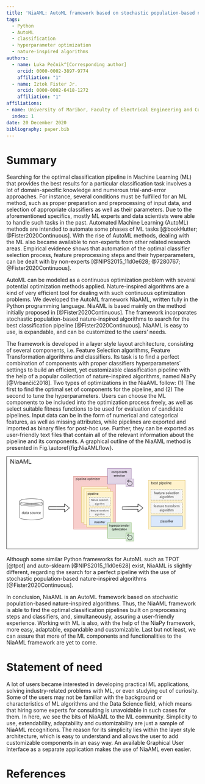 ```yaml
---
title: 'NiaAML: AutoML framework based on stochastic population-based nature-inspired algorithms'
tags:
  - Python
  - AutoML
  - classification
  - hyperparameter optimization
  - nature-inspired algorithms
authors:
  - name: Luka Pečnik^[Corresponding author]
    orcid: 0000-0002-3897-9774
    affiliation: "1"
  - name: Iztok Fister Jr.
    orcid: 0000-0002-6418-1272
    affiliation: "1"
affiliations:
- name: University of Maribor, Faculty of Electrical Engineering and Computer Science
  index: 1
date: 20 December 2020
bibliography: paper.bib
---
```


# Summary

Searching for the optimal classification pipeline in Machine Learning (ML) that provides the best results for a particular classification task involves a lot of domain-specific knowledge and numerous trial-and-error approaches. For instance, several conditions must be fulfilled for an ML method, such as proper preparation and preprocessing of input data, and selection of appropriate classifiers as well as their parameters. Due to the aforementioned specifics, mostly ML experts and data scientists were able to handle such tasks in the past.
Automated Machine Learning (AutoML) methods are intended to automate some phases of ML tasks [@bookHutter; @Fister2020Continuous]. With the rise of AutoML methods, dealing with the ML also became available to non-experts from other related research areas. Empirical evidence shows that automation of the optimal classifier selection process, feature preprocessing steps and their hyperparameters, can be dealt with by non-experts [@NIPS2015_11d0e628; @7280767; @Fister2020Continuous].

AutoML can be modeled as a continuous optimization problem with several potential optimization methods applied. Nature-inspired algorithms are a kind of very efficient tool for dealing with such continuous optimization problems. We developed the AutoML framework NiaAML, written fully in the Python programming language. NiaAML is based mainly on the method initially proposed in [@Fister2020Continuous]. The framework incorporates stochastic population-based nature-inspired algorithms to search for the best classification pipeline [@Fister2020Continuous]. NiaAML is easy to use, is expandable, and can be customized to the users’ needs.

The framework is developed in a layer style layout architecture, consisting of several components, i.e. Feature Selection algorithms, Feature Transformation algorithms and classifiers. Its task is to find a perfect combination of components with proper classifiers hyperparameters` settings to build an efficient, yet customizable classification pipeline with the help of a popular collection of nature-inspired algorithms, named NiaPy [@Vrbančič2018]. Two types of optimizations in the NiaAML follow: (1) The first to find the optimal set of components for the pipeline, and (2) The second to tune the hyperparameters. Users can choose the ML components to be included into the optimization process freely, as well as select suitable fitness functions to be used for evaluation of candidate pipelines. Input data can be in the form of numerical and categorical features, as well as missing attributes, while pipelines are exported and imported as binary files for post-hoc use. Further, they can be exported as user-friendly text files that contain all of the relevant information about the pipeline and its components. A graphical outline of the NiaAML method is presented in Fig.\autoref{fig:NiaAMLflow}.

![NiaAML flow.\label{fig:NiaAMLflow}](niaamlFlow.png)

Although some similar Python frameworks for AutoML such as TPOT [@tpot] and auto-sklearn [@NIPS2015_11d0e628] exist, NiaAML is slightly different, regarding the search for a perfect pipeline with the use of stochastic population-based nature-inspired algorithms [@Fister2020Continuous].

In conclusion, NiaAML is an AutoML framework based on stochastic population-based nature-inspired algorithms. Thus, the NiaAML framework is able to find the optimal classification pipelines built on preprocessing steps and classifiers, and, simultaneously, assuring a user-friendly experience. Working with ML is also, with the help of the NiaPy framework, more easy, adaptable, expandable and customizable. Last but not least, we can assure that more of the ML components and functionalities to the NiaAML framework are yet to come.

# Statement of need

A lot of users became interested in developing practical ML applications, solving industry-related problems with ML, or even studying out of curiosity. Some of the users may not be familiar with the background or characteristics of ML algorithms and the Data Science field, which means that hiring some experts for consulting is unavoidable in such cases for them. In here, we see the bits of NiaAML to the ML community. Simplicity to use, extendability, adaptability and customizability are just a sample of NiaAML recognitions. The reason for its simplicity lies within the layer style architecture, which is easy to understand and allows the user to add customizable components in an easy way. An  available Graphical User Interface as a separate application makes the use of NiaAML even easier.

# References